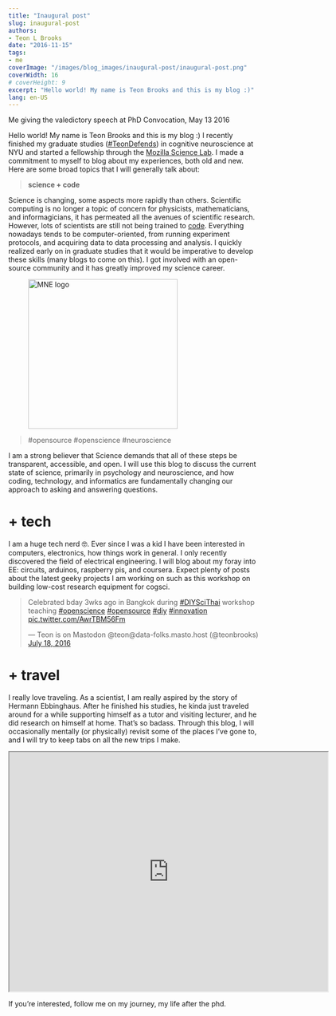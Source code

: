 ```yaml
---
title: "Inaugural post"
slug: inaugural-post
authors:
- Teon L Brooks
date: "2016-11-15"
tags:
- me
coverImage: "/images/blog_images/inaugural-post/inaugural-post.png"
coverWidth: 16
# coverHeight: 9
excerpt: "Hello world! My name is Teon Brooks and this is my blog :)"
lang: en-US
---
```


Me giving the valedictory speech at PhD Convocation, May 13 2016

Hello world! My name is Teon Brooks and this is my blog :) I recently finished my graduate studies ([#TeonDefends](https://twitter.com/i/moments/796848937621540864)) in cognitive neuroscience at NYU and started a fellowship through the [Mozilla Science Lab](https://wiki.mozilla.org/ScienceLab). I made a commitment to myself to blog about my experiences, both old and new. Here are some broad topics that I will generally talk about:

> **science + code**

Science is changing, some aspects more rapidly than others. Scientific computing is no longer a topic of concern for physicists, mathematicians, and informagicians, it has permeated all the avenues of scientific research. However, lots of scientists are still not being trained to [code](https://poldrack.github.io/blog/posts/advice-for-learning-to-code-from-scratch/). Everything nowadays tends to be computer-oriented, from running experiment protocols, and acquiring data to data processing and analysis. I quickly realized early on in graduate studies that it would be imperative to develop these skills (many blogs to come on this). I got involved with an open-source community and it has greatly improved my science career.

<figure style:text-align="center">
    <img src="/images/portfolio_icons/mne.png" width=300 height=300 alt="MNE logo" />
</figure>

> #opensource #openscience #neuroscience

I am a strong believer that Science demands that all of these steps be transparent, accessible, and open. I will use this blog to discuss the current state of science, primarily in psychology and neuroscience, and how coding, technology, and informatics are fundamentally changing our approach to asking and answering questions.

# + tech

I am a huge tech nerd 🤓. Ever since I was a kid I have been interested in computers, electronics, how things work in general. I only recently discovered the field of electrical engineering. I will blog about my foray into EE: circuits, arduinos, raspberry pis, and coursera. Expect plenty of posts about the latest geeky projects I am working on such as this workshop on building low-cost research equipment for cogsci.

<blockquote class="twitter-tweet"><p lang="en" dir="ltr">Celebrated bday 3wks ago in Bangkok during <a href="https://twitter.com/hashtag/DIYSciThai?src=hash&amp;ref_src=twsrc%5Etfw">#DIYSciThai</a> workshop teaching <a href="https://twitter.com/hashtag/openscience?src=hash&amp;ref_src=twsrc%5Etfw">#openscience</a> <a href="https://twitter.com/hashtag/opensource?src=hash&amp;ref_src=twsrc%5Etfw">#opensource</a> <a href="https://twitter.com/hashtag/diy?src=hash&amp;ref_src=twsrc%5Etfw">#diy</a> <a href="https://twitter.com/hashtag/innovation?src=hash&amp;ref_src=twsrc%5Etfw">#innovation</a> <a href="https://t.co/AwrTBM56Fm">pic.twitter.com/AwrTBM56Fm</a></p>&mdash; Teon is on Mastodon @teon@data-folks.masto.host (@teonbrooks) <a href="https://twitter.com/teonbrooks/status/755071350264455168?ref_src=twsrc%5Etfw">July 18, 2016</a></blockquote>

# + travel

I really love traveling. As a scientist, I am really aspired by the story of Hermann Ebbinghaus. After he finished his studies, he kinda just traveled around for a while supporting himself as a tutor and visiting lecturer, and he did research on himself at home. That’s so badass. Through this blog, I will occasionally mentally (or physically) revisit some of the places I’ve gone to, and I will try to keep tabs on all the new trips I make.

<iframe src="https://www.google.com/maps/d/embed?mid=1zuheHlbZwD_X3mVDQ7M6lOLQDwQ&ehbc=2E312F" width="640" height="480" title="Places I've Traveled"></iframe>

If you’re interested, follow me on my journey, my life after the phd.
